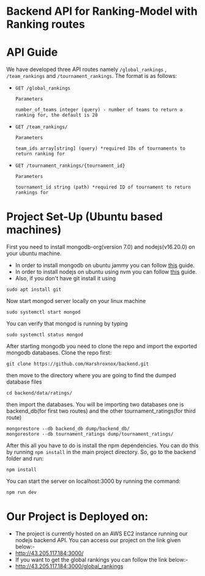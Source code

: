 # Backend API for Ranking-Model with Ranking routes
# API Guide
We have developed three API routes namely `/global_rankings` , `/team_rankings` and `/tournament_rankings`. The format is as follows:
- ```
  GET /global_rankings

  Parameters

  number_of_teams integer (query) - number of teams to return a ranking for, the default is 20
  ```
- ```
  GET /team_rankings/

  Parameters

  team_ids array[string] (query) *required IDs of tournaments to return ranking for
  ```
- ```
  GET /tournament_rankings/{tournament_id}

  Parameters

  tournament_id string (path) *required ID of tournament to return rankings for
  ```
# Project Set-Up (Ubuntu based machines)
First you need to install mongodb-org(version 7.0) and nodejs(v16.20.0) on your ubuntu machine.
- In order to install mongodb on ubuntu jammy you can follow [this](https://www.cherryservers.com/blog/install-mongodb-ubuntu-22-04) guide.
- In order to install nodejs on ubuntu using nvm you can follow [this](https://heynode.com/tutorial/install-nodejs-locally-nvm/) guide.
- Also, if you don't have git install it using
```console
sudo apt install git
```

Now start mongod server locally on your linux machine 
```console
sudo systemctl start mongod
```
You can verify that mongod is running by typing
```console
sudo systemctl status mongod
```

After starting mongodb you need to clone the repo and import the exported mongodb databases. Clone the repo first:
```console
git clone https://github.com/Harshroxnox/backend.git
```
then move to the directory where you are going to find the dumped database files
```console
cd backend/data/ratings/
```
then import the databases. You will be importing two databases one is backend_db(for first two routes) and the other tournament_ratings(for third route)
```console
mongorestore --db backend_db dump/backend_db/
mongorestore --db tournament_ratings dump/tournament_ratings/
```
After this all you have to do is install the npm dependencies. You can do this by running `npm install` in the main project directory. So, go to the backend folder and run:
```console
npm install
```
You can start the server on localhost:3000 by running the command:
```console
npm run dev
```
# Our Project is Deployed on:
- The project is currently hosted on an AWS EC2 instance running our nodejs backend API. You can access our project on the link given below:-
- http://43.205.117.184:3000/ 
- If you want to get the global rankings you can follow the link below:-
- http://43.205.117.184:3000/global_rankings
